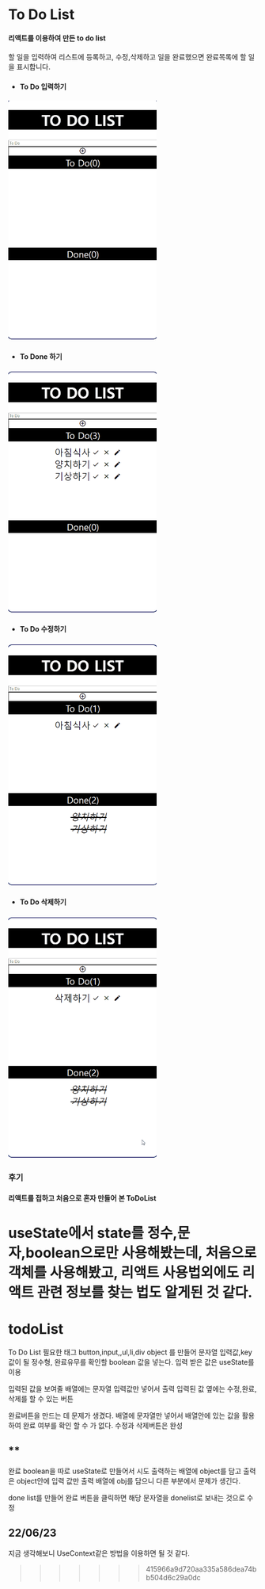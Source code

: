 # To Do List

#### 리액트를 이용하여 만든 to do list 
 할 일을 입력하여 리스트에 등록하고, 수정,삭제하고 일을 완료했으면 완료목록에 할 일을 표시합니다.

- #### To Do 입력하기
<img src="./image/create.gif" width="300px" ></img>
- #### To Done 하기
<img src="./image/done.gif" width="300px" ></img>
- #### To Do 수정하기
<img src="./image/update.gif" width="300px" ></img>
- #### To Do 삭제하기
<img src="./image/delete.gif" width="300px" ></img>

### 후기
#### 리액트를 접하고 처음으로 혼자 만들어 본 ToDoList 

useState에서 state를 정수,문자,boolean으로만 사용해봤는데, 처음으로 객체를 사용해봤고, 리액트 사용법외에도 리액트 관련 정보를 찾는 법도 알게된 것 같다.
=======
# todoList

To Do List 필요한 태그 button,input,,ul,li,div object 를 만들어 문자열 입력값,key 값이 될 정수형, 완료유무를 확인할 boolean 값을 넣는다. 입력 받은 값은 useState를 이용

입력된 값을 보여줄 배열에는 문자열 입력값만 넣어서 출력 입력된 값 옆에는 수정,완료,삭제를 할 수 있는 버튼

완료버튼을 만드는 데 문제가 생겼다. 배열에 문자열만 넣어서 배열안에 있는 값을 활용하여 완료 여부를 확인 할 수 가 없다. 수정과 삭제버튼은 완성

**
-----
완료 boolean을 따로 useState로 만들어서 시도 출력하는 배열에 object를 담고 출력은 object안에 입력 값만 출력 배열에 obj를 담으니 다른 부분에서 문제가 생긴다.

 done list를 만들어 완료 버튼을 클릭하면 해당 문자열을 donelist로 보내는 것으로 수정

22/06/23
----
지금 생각해보니 UseContext같은 방법을 이용하면 될 것 같다.
>>>>>>> 415966a9d720aa335a586dea74bb504d6c29a0dc
